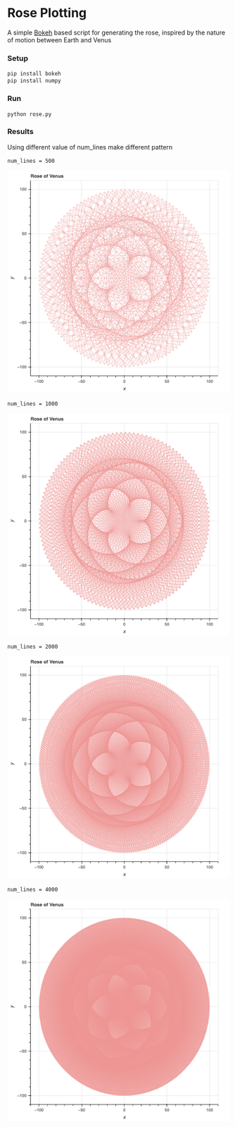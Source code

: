 # Rose Plotting

A simple [Bokeh](https://bokeh.org/) based script for generating the rose, inspired by the nature of motion between Earth and Venus

### Setup

```
pip install bokeh
pip install numpy
```

### Run
```
python rose.py
```

### Results

Using different value of num_lines make different pattern

```
num_lines = 500
```
![num_lines = 500](./images/num_lines_500.png)

```
num_lines = 1000
```

![num_lines = 1000](./images/num_lines_1000.png)

```
num_lines = 2000
```

![num_lines = 2000](./images/num_lines_2000.png)

```
num_lines = 4000
```

![num_lines = 4000](./images/num_lines_4000.png)

